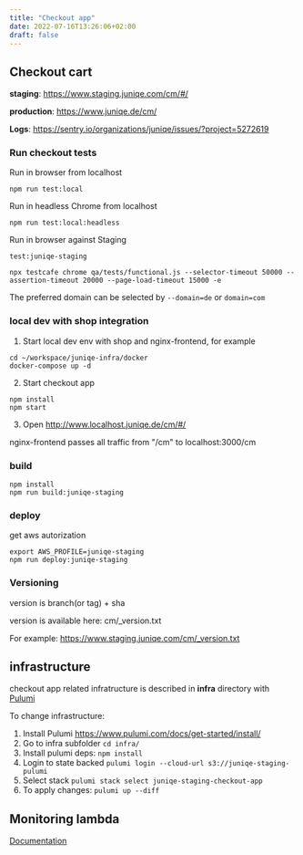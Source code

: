 ```yaml
---
title: "Checkout app"
date: 2022-07-16T13:26:06+02:00
draft: false
---
```


## Checkout cart

**staging**: https://www.staging.juniqe.com/cm/#/

**production**: https://www.juniqe.de/cm/

**Logs**: https://sentry.io/organizations/juniqe/issues/?project=5272619

### Run checkout tests

Run in browser from localhost

```
npm run test:local
```

Run in headless Chrome from localhost

```
npm run test:local:headless
```

Run in browser against Staging

```
test:juniqe-staging
```

```
npx testcafe chrome qa/tests/functional.js --selector-timeout 50000 --assertion-timeout 20000 --page-load-timeout 15000 -e
```

The preferred domain can be selected by `--domain=de` or `domain=com`

### local dev with shop integration

1. Start local dev env with shop and nginx-frontend, for example

```
cd ~/workspace/juniqe-infra/docker
docker-compose up -d
```

2. Start checkout app

```
npm install
npm start
```

3. Open http://www.localhost.juniqe.de/cm/#/

nginx-frontend passes all traffic from "/cm" to localhost:3000/cm

### build

```
npm install
npm run build:juniqe-staging
```

### deploy

get aws autorization

```
export AWS_PROFILE=juniqe-staging
npm run deploy:juniqe-staging
```

### Versioning

version is branch(or tag) + sha

version is available here: cm/\_version.txt

For example: https://www.staging.juniqe.com/cm/_version.txt

## infrastructure

checkout app related infratructure is described in **infra** directory with [Pulumi](https://www.pulumi.com/docs/)


To change infrastructure:

1. Install Pulumi https://www.pulumi.com/docs/get-started/install/
2. Go to infra subfolder `cd infra/`
3. Install pulumi deps: `npm install`
4. Login to state backed `pulumi login --cloud-url s3://juniqe-staging-pulumi`
5. Select stack `pulumi stack select juniqe-staging-checkout-app`
6. To apply changes: `pulumi up --diff`

## Monitoring lambda

[Documentation](qa/README.md)
